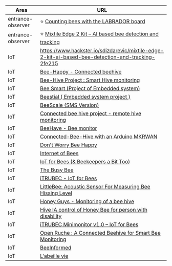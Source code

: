 
| Area              | URL                                                                                                                                                                        |
| ----------------- | -------------------------------------------------------------------------------------------------------------------------------------------------------------------------- |
| entrance-observer | ⭐️ [Counting bees with the LABRADOR board](https://www.hackster.io/mjrobot/counting-bees-with-the-labrador-board-3c2e1f)                                                   |
| entrance-observer | ⭐️ [Mixtile Edge 2 Kit – AI based bee detection and tracking](https://www.hackster.io/sdizdarevic/mixtile-edge-2-kit-ai-based-bee-detection-and-tracking-2fe215)           |
| IoT               | https://www.hackster.io/sdizdarevic/mixtile-edge-2-kit-ai-based-bee-detection-and-tracking-2fe215                                                                          |
| IoT               | [Bee-Happy - Connected beehive](https://www.hackster.io/443790/bee-happy-connected-beehive-6ac8ec)                                                                         |
| IoT               | [Bee-Hive Project : Smart Hive monitoring](https://www.hackster.io/the-nato-team/bee-hive-project-smart-hive-monitoring-b5b39e)                                            |
| IoT               | [Bee Smart (Project of Embedded system)](https://www.hackster.io/383901/bee-smart-project-of-embedded-system-7142bc)                                                       |
| IoT               | [Beestial ( Embedded system project )](https://www.hackster.io/503257/beestial-embedded-system-project-8763d1)                                                             |
| IoT               | [BeeScale (SMS Version)](https://www.hackster.io/drpanosv/beescale-sms-version-56695a)                                                                                     |
| IoT               | [Connected bee hive project - remote hive monitoring](https://www.hackster.io/bee-efficient/connected-bee-hive-project-remote-hive-monitoring-e7cd34)                      |
| IoT               | [BeeHave - Bee monitor](https://www.hackster.io/498657/beehave-bee-monitor-51769a)                                                                                         |
| IoT               | [Connected-Bee-Hive with an Arduino MKRWAN](https://www.hackster.io/bee-yonce/connected-bee-hive-with-an-arduino-mkrwan-36d6ca)                                            |
| IoT               | [Don't Worry Bee Happy](https://www.hackster.io/lichuancotton/don-t-worry-bee-happy-710916)                                                                                |
| IoT               | [Internet of Bees](https://www.hackster.io/gusgonnet/internet-of-bees-120ca7)                                                                                              |
| IoT               | [IoT for Bees (& Beekeepers a Bit Too)](https://www.hackster.io/vilemkuzel/iot-for-bees-beekeepers-a-bit-too-e2595d)                                                       |
| IoT               | [The Busy Bee](https://www.hackster.io/444823/the-busy-bee-a8b5b7)                                                                                                         |
| IoT               | [iTRUBEC - IoT for Bees](https://www.hackster.io/vilemkuzel/itrubec-iot-for-bees-a622a8)                                                                                   |
| IoT               | [LittleBee: Acoustic Sensor For Measuring Bee Hissing Level](https://www.hackster.io/the-beeinformedteam/littlebee-acoustic-sensor-for-measuring-bee-hissing-level-960f6a) |
| IoT               | [Honey Guys - Monitoring of a bee hive](https://www.hackster.io/walidsrb4/honey-guys-monitoring-of-a-bee-hive-476c12)                                                      |
| IoT               | [Hive IA control of Honey Bee for person with disability](https://www.hackster.io/davide-cogliati/hive-ia-control-of-honey-bee-for-person-with-disability-0ab4dc)          |
| IoT               | [iTRUBEC Minimonitor v1.0 – IoT for Bees](https://www.hackster.io/vilemkuzel/itrubec-minimonitor-v1-0-iot-for-bees-a7d4b8)                                                 |
| IoT               | [Open Ruche : A Connected Beehive for Smart Bee Monitoring](https://www.hackster.io/oumertamine3/open-ruche-a-connected-beehive-for-smart-bee-monitoring-ef24ac)           |
| IoT               | [BeeInformed](https://www.hackster.io/uLipe/beeinformed-environmental-analyzer-for-beekeeping-420b4b)                                                                      |
| IoT               | [L'abeille vie](https://www.hackster.io/l-abeille-vie/l-abeille-vie-ed1e73)                                                                                                |
